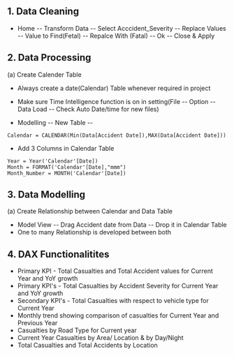 ## 1. Data Cleaning
 *   Home -- Transform Data -- Select Acccident_Severity -- Replace Values -- Value to Find(Fetal) -- Repalce With (Fatal) -- Ok -- Close & Apply

## 2. Data Processing
  (a) Create Calender Table
    
 *   Always create a date(Calendar) Table  whenever required in project
  
 *   Make sure Time Intelligence function is on in setting(File -- Option -- Data Load -- Check Auto Date/time for new files)
  
 *   Modelling -- New Table --
```
Calendar = CALENDAR(Min(Data[Accident Date]),MAX(Data[Accident Date]))
```
 *   Add 3 Columns in Calendar Table
```
Year = Year('Calendar'[Date])
Month = FORMAT('Calendar'[Date],"mmm")
Month_Number = MONTH('Calendar'[Date])
```
## 3. Data Modelling
(a) Create Relationship between Calendar and Data Table
 *   Model View -- Drag Accident date from Data -- Drop it in Calendar Table
 *   One to many Relationship is developed between both
## 4. DAX Functionalitites
 *   Primary KPI - Total Casualties and Total Accident values for Current Year and YoY growth
 *   Primary KPI's - Total Casualties by Accident Severity for Current Year and YoY growth
 *   Secondary KPI's - Total Casualties with respect to vehicle type for Current Year
 *   Monthly trend showing comparison of casualties for Current Year and Previous Year
 *   Casualties by Road Type for Current year
 *   Current Year Casualties by Area/ Location & by Day/Night
 *   Total Casualties and Total Accidents by Location
